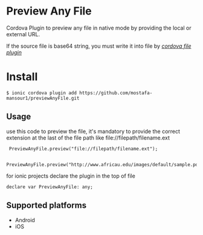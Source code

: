 # Preview Any File
Cordova Plugin to preview any file in native mode by providing the local or external URL.

If the source file is base64 string, you must write it into file by *[cordova file plugin](https://github.com/apache/cordova-plugin-file)*

# Install

```
$ ionic cordova plugin add https://github.com/mostafa-mansour1/previewAnyFile.git
```

## Usage

use this code to preview the file, it's mandatory to provide the correct extension at the last of the file path like 
file://filepath/filename.ext

```
 PreviewAnyFile.preview("file://filepath/filename.ext");
```

```
 PreviewAnyFile.preview("http://www.africau.edu/images/default/sample.pdf");
```

for ionic projects declare the plugin in the top of file 

```
declare var PreviewAnyFile: any;
```

## Supported platforms
- Android
- iOS